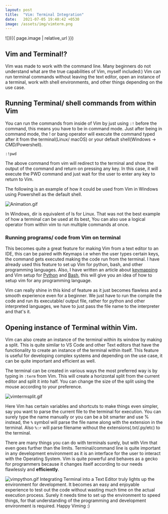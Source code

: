 ```yaml
---
layout: post
title:  "Vim: Terminal Integration"
date:   2021-07-05 19:40:42 +0530
image: /assets/img/vimterm.png
---
```

![]({{ page.image | relative_url }})
## Vim and Terminal!?
Vim was made to work with the command line. Many beginners do not understand what are the true capabilities of Vim, myself included:) Vim can run terminal commands without leaving the text editor, open an instance of a terminal, work with shell environments, and other things depending on the use case.

## Running Terminal/ shell commands from within Vim

You can run the commands from inside of Vim by just using `:!` before the command, this means you have to be in command mode. Just after being in command mode, the ! or bang operator will execute the command typed after it from the terminal(Linux/ macOS) or your default shell(Windows -> CMD/Powershell).
```
:!pwd
```
The above command from vim will redirect to the terminal and show the output of the command and return on pressing any key. In this case, it will execute the PWD command and just wait for the user to enter any key to return to Vim.

The following is an example of how it could be used from Vim in Windows using Powershell as the default shell.

![Animation.gif](https://cdn.hashnode.com/res/hashnode/image/upload/v1624885870237/Ie5C-3u1B.gif)

In Windows, dir is equivalent of ls for Linux. That was not the best example of how a terminal can be used at its best, You can also use a logical operator from within vim to run multiple commands at once. 

### Running programs/ code from Vim on terminal

This becomes quite a great feature for making Vim from a text editor to an IDE, this can be paired with Keymaps i.e when the user types certain keys, the command gets executed making the code run from the terminal. I have already used this feature to set up Vim for python, bash, and other programming languages. Also, I have written an article about  [keymapping](https://dev.to/mrdestructive/vim-keymapping-guide-3olb)  and Vim setup for  [Python](https://dev.to/mrdestructive/setting-up-vim-for-python-ej)  and  [Bash](https://techstructiveblog.hashnode.dev/vim-setup-for-bash-scripting), this will give you an idea of how to setup vim for any programming language. 

Vim can really shine in this kind of feature as it just becomes flawless and a smooth experience even for a beginner. We just have to run the compile the code and run its executable/ output file, rather for python and other interpreted languages, we have to just pass the file name to the interpreter and that's it.  

## Opening instance of Terminal within Vim.

Vim can also create an instance of the terminal within its window by making a split. This is quite similar to VS Code and other Text editors that have the functionality to create an instance of the terminal within itself. This feature is useful for developing complex systems and depending on the use case, it can be quite important and efficient as well. 

The terminal can be created in various ways the most preferred way is by typing in `:term` from Vim. 
This will create a horizontal split from the current editor and split it into half. You can change the size of the split using the mouse according to your preference. 

![vimtermsplit.gif](https://cdn.hashnode.com/res/hashnode/image/upload/v1624888468392/wR0JT8SBN.gif)

Here Vim has certain variables and shortcuts to make things even simpler, say you want to parse the current file to the terminal for execution. You can surely type the name manually or you can be a bit smarter and use % instead, the `%` symbol will parse the file name along with the extension in the terminal. Also `%:r` will parse filename without the extensions(.txt/.py/etc) to the terminal.

There are many things you can do with terminals surely, but with Vim that even goes further than the limits. Terminal/command line is quite important in any development environment as it is an interface for the user to interact with the Operating System. Vim is quite powerful and behaves as a gecko for programmers because it changes itself according to our needs flawlessly and **efficiently**.


![vimpython.gif](https://cdn.hashnode.com/res/hashnode/image/upload/v1624891655340/5f81Dpp_O.gif)
Integrating Terminal into a Text Editor truly lights up the environment for development. It becomes an easy and enjoyable experience to test out the code without wasting much time on the actual execution process. Surely it needs time to set up the environment to speed things, for that understanding of the programming and development environment is required. Happy Viming :)
